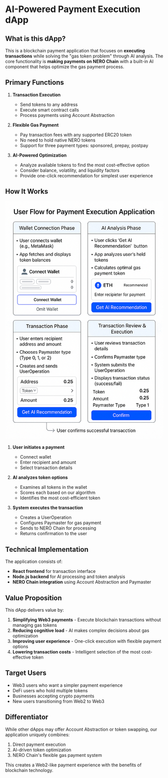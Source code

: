 # AI-Powered Payment Execution dApp

## What is this dApp?

This is a blockchain payment application that focuses on **executing transactions** while solving the "gas token problem" through AI analysis. The core functionality is **making payments on NERO Chain** with a built-in AI component that helps optimize the gas payment process.

## Primary Functions

1. **Transaction Execution**
   - Send tokens to any address
   - Execute smart contract calls
   - Process payments using Account Abstraction

2. **Flexible Gas Payment**
   - Pay transaction fees with any supported ERC20 token
   - No need to hold native NERO tokens
   - Support for three payment types: sponsored, prepay, postpay

3. **AI-Powered Optimization**
   - Analyze available tokens to find the most cost-effective option
   - Consider balance, volatility, and liquidity factors
   - Provide one-click recommendation for simplest user experience

## How It Works

![User Flow Diagram](./docs/userflow.png)

1. **User initiates a payment**
   - Connect wallet
   - Enter recipient and amount
   - Select transaction details

2. **AI analyzes token options**
   - Examines all tokens in the wallet
   - Scores each based on our algorithm
   - Identifies the most cost-efficient token

3. **System executes the transaction**
   - Creates a UserOperation
   - Configures Paymaster for gas payment
   - Sends to NERO Chain for processing
   - Returns confirmation to the user

## Technical Implementation

The application consists of:

- **React frontend** for transaction interface
- **Node.js backend** for AI processing and token analysis
- **NERO Chain integration** using Account Abstraction and Paymaster

## Value Proposition

This dApp delivers value by:

1. **Simplifying Web3 payments** - Execute blockchain transactions without managing gas tokens
2. **Reducing cognitive load** - AI makes complex decisions about gas optimization
3. **Improving user experience** - One-click execution with flexible payment options
4. **Lowering transaction costs** - Intelligent selection of the most cost-effective token

## Target Users

- Web3 users who want a simpler payment experience
- DeFi users who hold multiple tokens
- Businesses accepting crypto payments
- New users transitioning from Web2 to Web3

## Differentiator

While other dApps may offer Account Abstraction or token swapping, our application uniquely combines:

1. Direct payment execution
2. AI-driven token optimization
3. NERO Chain's flexible gas payment system

This creates a Web2-like payment experience with the benefits of blockchain technology.